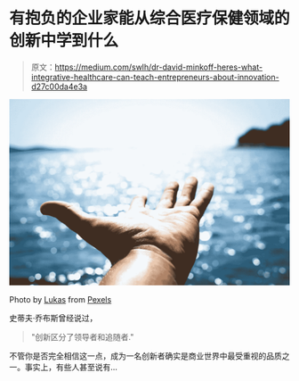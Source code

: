 # 有抱负的企业家能从综合医疗保健领域的创新中学到什么

> 原文：<https://medium.com/swlh/dr-david-minkoff-heres-what-integrative-healthcare-can-teach-entrepreneurs-about-innovation-d27c00da4e3a>

![](img/2f5be9bfa4eef9e23c46c2fd4aa64daf.png)

Photo by [Lukas](https://www.pexels.com/@goumbik?utm_content=attributionCopyText&utm_medium=referral&utm_source=pexels) from [Pexels](https://www.pexels.com/photo/adult-background-beach-blue-296282/?utm_content=attributionCopyText&utm_medium=referral&utm_source=pexels)

史蒂夫·乔布斯曾经说过，

> "创新区分了领导者和追随者."

不管你是否完全相信这一点，成为一名创新者确实是商业世界中最受重视的品质之一。事实上，有些人甚至说有…